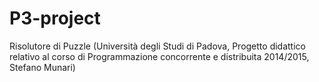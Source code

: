 # P3-project
Risolutore di Puzzle (Università degli Studi di Padova, Progetto didattico relativo al corso di Programmazione concorrente e distribuita 2014/2015, Stefano Munari)
